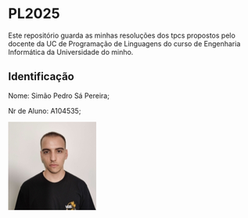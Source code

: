 # PL2025
Este repositório guarda as minhas resoluções dos tpcs propostos pelo docente da UC de Programação de Linguagens do curso de Engenharia Informática da Universidade do minho.

## Identificação
Nome: Simão Pedro Sá Pereira;

Nr de Aluno: A104535;

![](A104535.png)